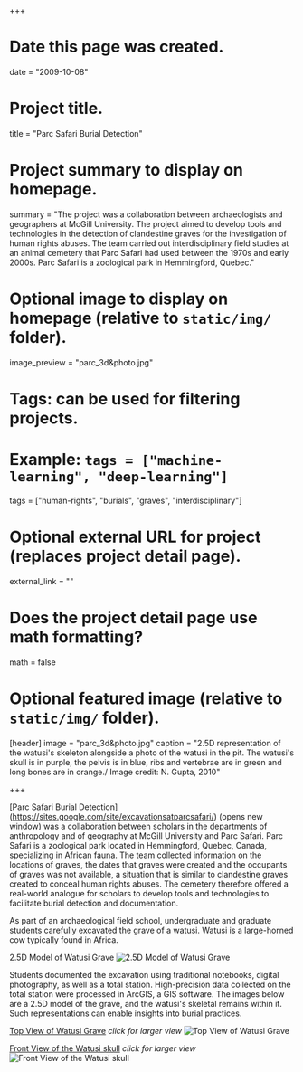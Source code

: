 +++
# Date this page was created.
date = "2009-10-08"

# Project title.
title = "Parc Safari Burial Detection"

# Project summary to display on homepage.
summary = "The project was a collaboration between archaeologists and geographers at McGill University. The project aimed to develop tools and technologies in the detection of clandestine graves for the investigation of human rights abuses. The team carried out interdisciplinary field studies at an animal cemetery that Parc Safari had used between the 1970s and early 2000s. Parc Safari is a zoological park in Hemmingford, Quebec."

# Optional image to display on homepage (relative to `static/img/` folder).
image_preview = "parc_3d&photo.jpg"

# Tags: can be used for filtering projects.
# Example: `tags = ["machine-learning", "deep-learning"]`
tags = ["human-rights", "burials", "graves", "interdisciplinary"]

# Optional external URL for project (replaces project detail page).
external_link = ""

# Does the project detail page use math formatting?
math = false

# Optional featured image (relative to `static/img/` folder).
[header]
image = "parc_3d&photo.jpg"
caption = "2.5D representation of the watusi's skeleton alongside a photo of the watusi in the pit. The watusi's skull is in purple, the pelvis is in blue, ribs and vertebrae are in green and long bones are in orange./ Image credit: N. Gupta, 2010"

+++

[Parc Safari Burial Detection] (https://sites.google.com/site/excavationsatparcsafari/) (opens new window) was a collaboration between scholars in the departments of anthropology and of geography at McGill University and Parc Safari. Parc Safari is a zoological park located in Hemmingford, Quebec, Canada, specializing in African fauna. The team collected information on the locations of graves, the dates that graves were created and the occupants of graves was not available, a situation that is similar to clandestine graves created to conceal human rights abuses. The cemetery therefore offered a real-world analogue for scholars to develop tools and technologies to facilitate burial detection and documentation.

As part of an archaeological field school, undergraduate and graduate students carefully excavated the grave of a watusi. Watusi is a large-horned cow typically found in Africa.

2.5D Model of Watusi Grave ![2.5D Model of Watusi Grave](/img/parc-3d.jpg)

Students documented the excavation using traditional notebooks, digital photography, as well as a total station. High-precision data collected on the total station were processed in ArcGIS, a GIS software. The images below are a 2.5D model of the grave, and the watusi's skeletal remains within it. Such representations can enable insights into burial practices.

[Top View of Watusi Grave](/img/graveTop.png) *click for larger view* ![Top View of Watusi Grave](/img/graveTop.png)

[Front View of the Watusi skull](/img/graveFront.png) *click for larger view* ![Front View of the Watusi skull](/img/graveFront.png)

